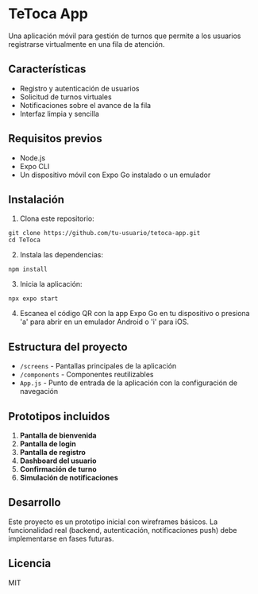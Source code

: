 # TeToca App

Una aplicación móvil para gestión de turnos que permite a los usuarios registrarse virtualmente en una fila de atención.

## Características

- Registro y autenticación de usuarios
- Solicitud de turnos virtuales
- Notificaciones sobre el avance de la fila
- Interfaz limpia y sencilla

## Requisitos previos

- Node.js
- Expo CLI
- Un dispositivo móvil con Expo Go instalado o un emulador

## Instalación

1. Clona este repositorio:
```
git clone https://github.com/tu-usuario/tetoca-app.git
cd TeToca
```

2. Instala las dependencias:
```
npm install
```

3. Inicia la aplicación:
```
npx expo start
```

4. Escanea el código QR con la app Expo Go en tu dispositivo o presiona 'a' para abrir en un emulador Android o 'i' para iOS.

## Estructura del proyecto

- `/screens` - Pantallas principales de la aplicación
- `/components` - Componentes reutilizables
- `App.js` - Punto de entrada de la aplicación con la configuración de navegación

## Prototipos incluidos

1. **Pantalla de bienvenida**
2. **Pantalla de login**
3. **Pantalla de registro**
4. **Dashboard del usuario**
5. **Confirmación de turno**
6. **Simulación de notificaciones**

## Desarrollo

Este proyecto es un prototipo inicial con wireframes básicos. La funcionalidad real (backend, autenticación, notificaciones push) debe implementarse en fases futuras.

## Licencia

MIT
